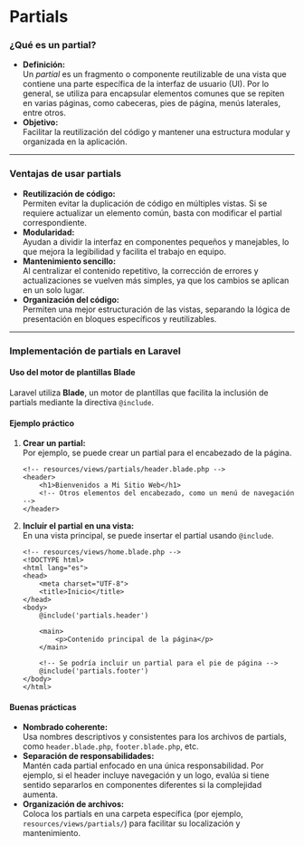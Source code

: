 # Partials

### ¿Qué es un partial?

* **Definición:**\
  Un _partial_ es un fragmento o componente reutilizable de una vista que contiene una parte específica de la interfaz de usuario (UI). Por lo general, se utiliza para encapsular elementos comunes que se repiten en varias páginas, como cabeceras, pies de página, menús laterales, entre otros.
* **Objetivo:**\
  Facilitar la reutilización del código y mantener una estructura modular y organizada en la aplicación.

***

### Ventajas de usar partials

* **Reutilización de código:**\
  Permiten evitar la duplicación de código en múltiples vistas. Si se requiere actualizar un elemento común, basta con modificar el partial correspondiente.
* **Modularidad:**\
  Ayudan a dividir la interfaz en componentes pequeños y manejables, lo que mejora la legibilidad y facilita el trabajo en equipo.
* **Mantenimiento sencillo:**\
  Al centralizar el contenido repetitivo, la corrección de errores y actualizaciones se vuelven más simples, ya que los cambios se aplican en un solo lugar.
* **Organización del código:**\
  Permiten una mejor estructuración de las vistas, separando la lógica de presentación en bloques específicos y reutilizables.

***

### Implementación de partials en Laravel

#### Uso del motor de plantillas Blade

Laravel utiliza **Blade**, un motor de plantillas que facilita la inclusión de partials mediante la directiva `@include`.

#### Ejemplo práctico

1.  **Crear un partial:**\
    Por ejemplo, se puede crear un partial para el encabezado de la página.

    ```blade
    <!-- resources/views/partials/header.blade.php -->
    <header>
        <h1>Bienvenidos a Mi Sitio Web</h1>
        <!-- Otros elementos del encabezado, como un menú de navegación -->
    </header>
    ```
2.  **Incluir el partial en una vista:**\
    En una vista principal, se puede insertar el partial usando `@include`.

    ```blade
    <!-- resources/views/home.blade.php -->
    <!DOCTYPE html>
    <html lang="es">
    <head>
        <meta charset="UTF-8">
        <title>Inicio</title>
    </head>
    <body>
        @include('partials.header')
        
        <main>
            <p>Contenido principal de la página</p>
        </main>
        
        <!-- Se podría incluir un partial para el pie de página -->
        @include('partials.footer')
    </body>
    </html>
    ```

#### Buenas prácticas

* **Nombrado coherente:**\
  Usa nombres descriptivos y consistentes para los archivos de partials, como `header.blade.php`, `footer.blade.php`, etc.
* **Separación de responsabilidades:**\
  Mantén cada partial enfocado en una única responsabilidad. Por ejemplo, si el header incluye navegación y un logo, evalúa si tiene sentido separarlos en componentes diferentes si la complejidad aumenta.
* **Organización de archivos:**\
  Coloca los partials en una carpeta específica (por ejemplo, `resources/views/partials/`) para facilitar su localización y mantenimiento.

